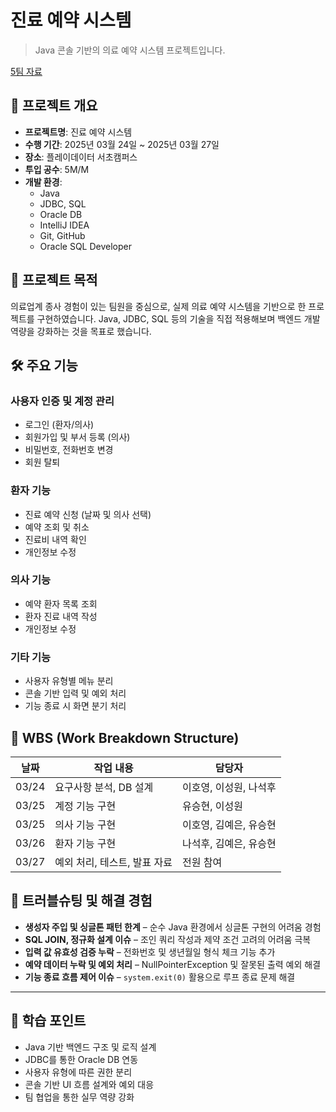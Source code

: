 # 진료 예약 시스템

> Java 콘솔 기반의 의료 예약 시스템 프로젝트입니다.

[5팀 자료](https://drive.google.com/drive/folders/1F7q8gwsOqiJ-0GygD9I6hFRFrmWlc90N)

## 📅 프로젝트 개요

- **프로젝트명**: 진료 예약 시스템
- **수행 기간**: 2025년 03월 24일 ~ 2025년 03월 27일
- **장소**: 플레이데이터 서초캠퍼스
- **투입 공수**: 5M/M
- **개발 환경**:
  - Java
  - JDBC, SQL
  - Oracle DB
  - IntelliJ IDEA
  - Git, GitHub
  - Oracle SQL Developer

## 🎯 프로젝트 목적

의료업계 종사 경험이 있는 팀원을 중심으로, 실제 의료 예약 시스템을 기반으로 한 프로젝트를 구현하였습니다. Java, JDBC, SQL 등의 기술을 직접 적용해보며 백엔드 개발 역량을 강화하는 것을 목표로 했습니다.

## 🛠 주요 기능

### 사용자 인증 및 계정 관리
- 로그인 (환자/의사)
- 회원가입 및 부서 등록 (의사)
- 비밀번호, 전화번호 변경
- 회원 탈퇴

### 환자 기능
- 진료 예약 신청 (날짜 및 의사 선택)
- 예약 조회 및 취소
- 진료비 내역 확인
- 개인정보 수정

### 의사 기능
- 예약 환자 목록 조회
- 환자 진료 내역 작성
- 개인정보 수정

### 기타 기능
- 사용자 유형별 메뉴 분리
- 콘솔 기반 입력 및 예외 처리
- 기능 종료 시 화면 분기 처리

## 🧩 WBS (Work Breakdown Structure)

| 날짜 | 작업 내용 | 담당자 |
|------|-----------|--------|
| 03/24 | 요구사항 분석, DB 설계 | 이호영, 이성원, 나석후 |
| 03/25 | 계정 기능 구현 | 유승현, 이성원 |
| 03/25 | 의사 기능 구현 | 이호영, 김예은, 유승현 |
| 03/26 | 환자 기능 구현 | 나석후, 김예은, 유승현 |
| 03/27 | 예외 처리, 테스트, 발표 자료 | 전원 참여 |

## 🧪 트러블슈팅 및 해결 경험

- **생성자 주입 및 싱글톤 패턴 한계** – 순수 Java 환경에서 싱글톤 구현의 어려움 경험
- **SQL JOIN, 정규화 설계 이슈** – 조인 쿼리 작성과 제약 조건 고려의 어려움 극복
- **입력 값 유효성 검증 누락** – 전화번호 및 생년월일 형식 체크 기능 추가
- **예약 데이터 누락 및 예외 처리** – NullPointerException 및 잘못된 출력 예외 해결
- **기능 종료 흐름 제어 이슈** – `system.exit(0)` 활용으로 루프 종료 문제 해결

---

## 🧠 학습 포인트

- Java 기반 백엔드 구조 및 로직 설계
- JDBC를 통한 Oracle DB 연동
- 사용자 유형에 따른 권한 분리
- 콘솔 기반 UI 흐름 설계와 예외 대응
- 팀 협업을 통한 실무 역량 강화

